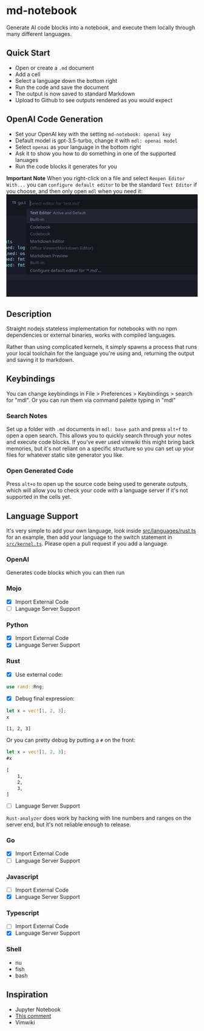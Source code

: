 # md-notebook

Generate AI code blocks into a notebook, and execute them locally through many different languages.

## Quick Start

- Open or create a `.md` document
- Add a cell
- Select a language down the bottom right
- Run the code and save the document
- The output is now saved to standard Markdown
- Upload to Github to see outputs rendered as you would expect

## OpenAI Code Generation

- Set your OpenAI key with the setting `md-notebook: openai key`
- Default model is gpt-3.5-turbo, change it with `mdl: openai model`
- Select `openai` as your language in the bottom right
- Ask it to show you how to do something in one of the supported lanuages
- Run the code blocks it generates for you

__Important Note__
When you right-click on a file and select `Reopen Editor With...` you can `configure default editor` to be the standard `Text Editor` if you choose, and then only open `mdl` when you need it:
![reopen editor](reopen.png)

## Description

Straight nodejs stateless implementation for notebooks with no npm dependencies or external binaries, works with compiled languages.

Rather than using complicated kernels, it simply spawns a process that runs your local toolchain for the language you're using and, returning the output and saving it to markdown.

## Keybindings

You can change keybindings in File > Preferences > Keybindings > search for "mdl". Or you can run them via command palette typing in "mdl"

### Search Notes

Set up a folder with `.md` documents in `mdl: base path` and press `alt+f` to open a open search. This allows you to quickly search through your notes and execute code blocks. If you've ever used vimwiki this might bring back memories, but it's not reliant on a specific structure so you can set up your files for whatever static site generator you like.

### Open Generated Code

Press `alt+o` to open up the source code being used to generate outputs, which will allow you to check your code with a language server if it's not supported in the cells yet.

## Language Support

It's very simple to add your own language, look inside [src/languages/rust.ts](https://github.com/jackos/mdl/blob/main/src/languages/python.ts) for an example, then add your language to the switch statement in [`src/kernel.ts`](https://github.com/jackos/mdl/blob/main/src/kernel.ts). Please open a pull request if you add a language.

### OpenAI

Generates code blocks which you can then run

### Mojo

- [x] Import External Code
- [ ] Language Server Support

### Python

- [x] Import External Code
- [x] Language Server Support

### Rust

- [x] Use external code:

```rust
use rand::Rng;
```

- [x] Debug final expression:

```rust
let x = vec![1, 2, 3];
x
```
```output
[1, 2, 3]
```

Or you can pretty debug by putting a `#` on the front:

```rust
let x = vec![1, 2, 3];
#x
```
```output
[
    1,
    2,
    3,
]
```

- [ ] Language Server Support

`Rust-analyzer` does work by hacking with line numbers and ranges on the server end, but it's not reliable enough to release.

### Go

- [x] Import External Code
- [ ] Language Server Support

### Javascript

- [ ] Import External Code
- [x] Language Server Support

### Typescript

- [ ] Import External Code
- [x] Language Server Support

### Shell

- nu
- fish
- bash

## Inspiration

- Jupyter Notebook
- [This comment](https://news.ycombinator.com/item?id=11042400)
- Vimwiki

